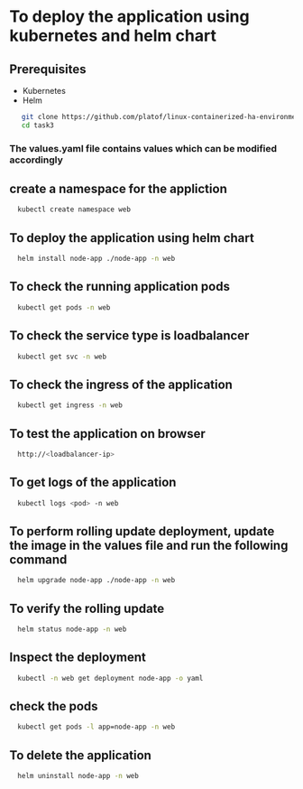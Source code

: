# To deploy the application using kubernetes and helm chart

## Prerequisites

- Kubernetes
- Helm

```sh
   git clone https://github.com/platof/linux-containerized-ha-environment.git
   cd task3
```
### The values.yaml file contains values which can be modified accordingly 

## create a namespace for the appliction
```bash
  kubectl create namespace web
```
## To deploy the application using helm chart
```bash
  helm install node-app ./node-app -n web
```
## To check the running application pods
```bash
  kubectl get pods -n web
```
## To check the service type is loadbalancer
```bash
  kubectl get svc -n web
```
## To check the ingress of the application
```bash
  kubectl get ingress -n web
```
## To test the application on browser
```bash
  http://<loadbalancer-ip>
```
## To get logs of the application
```bash
  kubectl logs <pod> -n web
```
## To perform rolling update deployment, update the image in the values file and run the following command
```bash
  helm upgrade node-app ./node-app -n web
```
## To verify the rolling update
```bash
  helm status node-app -n web
```
## Inspect the deployment
```bash
  kubectl -n web get deployment node-app -o yaml
```
## check the pods
```bash
  kubectl get pods -l app=node-app -n web
```
## To delete the application
```bash
  helm uninstall node-app -n web
```
